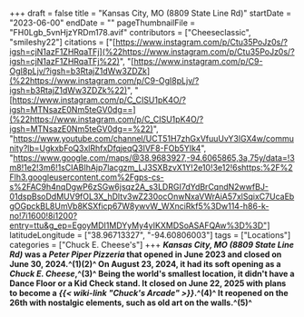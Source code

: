 +++
draft = false
title = "Kansas City, MO (8809 State Line Rd)"
startDate = "2023-06-00"
endDate = ""
pageThumbnailFile = "FH0Lgb_5vnHjzYRDm178.avif"
contributors = ["Cheeseclassic", "smileshy22"]
citations = ["[https://www.instagram.com/p/Ctu35PoJz0s/?igsh=cjN1azF1ZHRqaTFj](%22https://www.instagram.com/p/Ctu35PoJz0s/?igsh=cjN1azF1ZHRqaTFj%22)", "[https://www.instagram.com/p/C9-OgI8pLjv/?igsh=b3RtajZ1dWw3ZDZk](%22https://www.instagram.com/p/C9-OgI8pLjv/?igsh=b3RtajZ1dWw3ZDZk%22)", "[https://www.instagram.com/p/C_CISU1pK4O/?igsh=MTNsazE0Nm5teGV0dg==](%22https://www.instagram.com/p/C_CISU1pK4O/?igsh=MTNsazE0Nm5teGV0dg==%22)", "https://www.youtube.com/channel/UCT51H7zhGxVfuuUvY3lGX4w/community?lb=UgkxbFoQ3xlRhfxDfqjeqQ3IVF8-FOb5YIk4", "https://www.google.com/maps/@38.9683927,-94.6065865,3a,75y/data=!3m8!1e2!3m6!1sCIABIhAjp7lacgzm_LJ3SXBzvX1Y!2e10!3e12!6shttps:%2F%2Flh3.googleusercontent.com%2Fgps-cs-s%2FAC9h4nqDgwP6zSGw6jsqz2A_s3LDRGI7dYdBrCqndN2wwfBJ-01dspBsoDdMUV9fOL3X_hDltv3wZ230ocOnwNxaVWrAiA57xlSqixC7UcaEbgOGpckBL8UmVb8KSXficp67W8ywvW_WXnciRkf5%3Dw114-h86-k-no!7i1600!8i1200?entry=ttu&g_ep=EgoyMDI1MDYyMy4yIKXMDSoASAFQAw%3D%3D"]
latitudeLongitude = ["38.96713327", "-94.60806003"]
tags = ["Locations"]
categories = ["Chuck E. Cheese's"]
+++
***Kansas City, MO (8809 State Line Rd)* was a *Peter Piper Pizzeria* that opened in June 2023 and closed on June 30, 2024.^(1)(2)^ On August 23, 2024, it had its soft opening as a *Chuck E. Cheese*,^(3)^ Being the world's smallest location, it didn't have a Dance Floor or a Kid Check stand. It closed on June 22, 2025 with plans to become a *{{< wiki-link "Chuck's Arcade" >}}*.^(4)^ It reopened on the 26th with nostalgic elements, such as old art on the walls.^(5)^**
